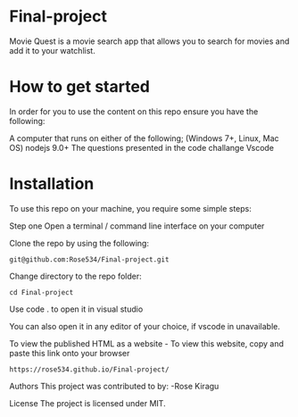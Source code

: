 # Final-project
Movie Quest is a movie search app that allows you to search for movies and add it to your watchlist.

# How to get started

In order for you to use the content on this repo ensure you have the following:

A computer that runs on either of the following; (Windows 7+, Linux, Mac OS) nodejs 9.0+ The questions presented in the code challange Vscode

# Installation

To use this repo on your machine, you require some simple steps:

Step one
Open a terminal / command line interface on your computer

Clone the repo by using the following:

    git@github.com:Rose534/Final-project.git

Change directory to the repo folder:

    cd Final-project

Use code . to open it in visual studio

You can also open it in any editor of your choice, if vscode in unavailable.

To view the published HTML as a website -
To view this website, copy and paste this link onto your browser

    https://rose534.github.io/Final-project/

Authors
This project was contributed to by: -Rose Kiragu

License
The project is licensed under MIT.

